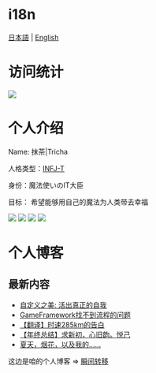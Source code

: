 # i18n

[日本語](/README_jp.md) | [English](/README_en.md)

<!-- <img  align="right" src="https://github-readme-stats.vercel.app/api?username=chmoe&show_icons=true&theme=merko"></br> -->

访问统计
==
[![](https://count.getloli.com/get/@rtmacha)](https://count.getloli.com)


个人介绍
==
Name: 抹茶|Tricha
 
人格类型：[INFJ-T](https://www.16personalities.com/ch/infj-%E4%BA%BA%E6%A0%BC)

身份：魔法使いのIT大臣

目标： 希望能够用自己的魔法为人类带去幸福

[![](https://img.shields.io/badge/Unity%203D-Pro-%23000000?style=flat-square&logo=Unity&logoColor=ffffff)](https://unity.com/)
[![](https://img.shields.io/badge/IDE-Visual%20Studio%20Code-blue?style=flat-square&logo=visual-studio-code&logoColor=ffffff)](https://code.visualstudio.com/)
[![](https://img.shields.io/badge/IDE-Visual%20Studio-%235c2d91?style=flat-square&logo=Visual-studio&logoColor=ffffff)](https://visualstudio.microsoft.com/)
[![](https://img.shields.io/badge/Mac%20Mini-M1%202020-%23000000?style=flat-square&logo=Apple&logoColor=ffffff)](https://apple.com/)

个人博客
==

## 最新内容

<!-- BLOG-POST-LIST:START -->
- [自定义之美: 活出真正的自我](https://blog.cha.moe/article/209a30b9.html)
- [GameFramework找不到流程的问题](https://blog.cha.moe/article/c1229219.html)
- [【翻译】时速285km的告白](https://blog.cha.moe/article/e6a371c.html)
- [【年终总结】求新初，心旧韵。悦己](https://blog.cha.moe/article/b7825041.html)
- [夏天，烟花，以及我的……](https://blog.cha.moe/article/9dd7d6df.html)
<!-- BLOG-POST-LIST:END -->

这边是咱的个人博客 => [瞬间转移](https://blog.cha.moe)


<!-- <img src="https://github-readme-stats.vercel.app/api/top-langs/?username=chmoe&hide=javascript,html&theme=solarized-light&layout=compact"> -->
